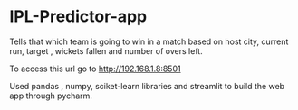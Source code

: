 # IPL-Predictor-app
Tells that which team is going to win in a match based on host city, current run, target , wickets fallen and number of overs left.

To access this url go to http://192.168.1.8:8501

Used pandas , numpy, sciket-learn libraries and streamlit to build the web app through pycharm.
